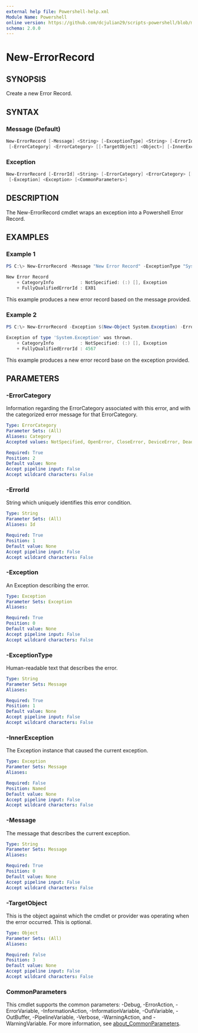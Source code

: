 ```yaml
---
external help file: Powershell-help.xml
Module Name: Powershell
online version: https://github.com/dcjulian29/scripts-powershell/blob/main/Modules/Powershell/docs/New-ErrorRecord.md
schema: 2.0.0
---
```


# New-ErrorRecord

## SYNOPSIS

Create a new Error Record.

## SYNTAX

### Message (Default)

```powershell
New-ErrorRecord [-Message] <String> [-ExceptionType] <String> [-ErrorId] <String>
 [-ErrorCategory] <ErrorCategory> [[-TargetObject] <Object>] [-InnerException <Exception>] [<CommonParameters>]
```

### Exception

```powershell
New-ErrorRecord [-ErrorId] <String> [-ErrorCategory] <ErrorCategory> [[-TargetObject] <Object>]
 [-Exception] <Exception> [<CommonParameters>]
```

## DESCRIPTION

The New-ErrorRecord cmdlet wraps an exception into a Powershell Error Record.

## EXAMPLES

### Example 1

```powershell
PS C:\> New-ErrorRecord -Message "New Error Record" -ExceptionType "System.Exception" -ErrorId "EX01" -ErrorCategory NotSpecified

New Error Record
    + CategoryInfo          : NotSpecified: (:) [], Exception
    + FullyQualifiedErrorId : EX01
```

This example produces a new error record based on the message provided.

### Example 2

```powershell
PS C:\> New-ErrorRecord -Exception $(New-Object System.Exception) -ErrorId "4567" -ErrorCategory NotSpecified

Exception of type 'System.Exception' was thrown.
    + CategoryInfo          : NotSpecified: (:) [], Exception
    + FullyQualifiedErrorId : 4567
```

This example produces a new error record base on the exception provided.

## PARAMETERS

### -ErrorCategory

Information regarding the ErrorCategory associated with this error, and with the categorized error message for that ErrorCategory.

```yaml
Type: ErrorCategory
Parameter Sets: (All)
Aliases: Category
Accepted values: NotSpecified, OpenError, CloseError, DeviceError, DeadlockDetected, InvalidArgument, InvalidData, InvalidOperation, InvalidResult, InvalidType, MetadataError, NotImplemented, NotInstalled, ObjectNotFound, OperationStopped, OperationTimeout, SyntaxError, ParserError, PermissionDenied, ResourceBusy, ResourceExists, ResourceUnavailable, ReadError, WriteError, FromStdErr, SecurityError

Required: True
Position: 2
Default value: None
Accept pipeline input: False
Accept wildcard characters: False
```

### -ErrorId

String which uniquely identifies this error condition.

```yaml
Type: String
Parameter Sets: (All)
Aliases: Id

Required: True
Position: 1
Default value: None
Accept pipeline input: False
Accept wildcard characters: False
```

### -Exception

An Exception describing the error.

```yaml
Type: Exception
Parameter Sets: Exception
Aliases:

Required: True
Position: 0
Default value: None
Accept pipeline input: False
Accept wildcard characters: False
```

### -ExceptionType

Human-readable text that describes the error.

```yaml
Type: String
Parameter Sets: Message
Aliases:

Required: True
Position: 1
Default value: None
Accept pipeline input: False
Accept wildcard characters: False
```

### -InnerException

The Exception instance that caused the current exception.

```yaml
Type: Exception
Parameter Sets: Message
Aliases:

Required: False
Position: Named
Default value: None
Accept pipeline input: False
Accept wildcard characters: False
```

### -Message

The message that describes the current exception.

```yaml
Type: String
Parameter Sets: Message
Aliases:

Required: True
Position: 0
Default value: None
Accept pipeline input: False
Accept wildcard characters: False
```

### -TargetObject

This is the object against which the cmdlet or provider was operating when the error occurred. This is optional.

```yaml
Type: Object
Parameter Sets: (All)
Aliases:

Required: False
Position: 3
Default value: None
Accept pipeline input: False
Accept wildcard characters: False
```

### CommonParameters

This cmdlet supports the common parameters: -Debug, -ErrorAction, -ErrorVariable, -InformationAction, -InformationVariable, -OutVariable, -OutBuffer, -PipelineVariable, -Verbose, -WarningAction, and -WarningVariable. For more information, see [about_CommonParameters](http://go.microsoft.com/fwlink/?LinkID=113216).
